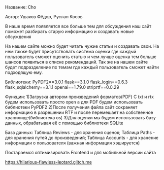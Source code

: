Название: Cho

Автор: Ушаков Фёдор, Руслан Косов

В наше время появляется все больше тем для обсуждения наш сайт поможет разбирать старую информацию и создавать новые обсуждения

На нашем сайте можно будет читать чужие статьи и создавать свои. На нем также будет присутствовать система оценки где каждый пользователь сможет оценить статью и чем лучше оценка тем больше шансов появиться в списке рекомендаций. Так же на нашем сайте будет подразделение по темам где каждый пользователь сможет найти подходящую ему.

Библиотеки:
PyPDF2==3.0.1
flask==3.1.0
flask_login==0.6.3
flask_sqlalchemy==3.1.1
openai==1.79.0
striprtf==0.0.29



Функции:
1)Загрузка автором произведений форматов(PDF)
C txt и rtx будем использовать просто open а для PDF будем использовать библиотеки PyPDF2
2)После получения файла сайт сохраняет информацию в разрешении RTF и после перемешает на собственное хранилище(библиотека os)
3)Для оценки мы будем использовать базу данных, обрабатывая её с помощью библиотеки SQLite

База данных:
	Таблица Reviews - для хранения оценок; 
	Таблица Paths - для хранения путей до произведений; 
	Таблица Accounts - для хранение информации о пользователя (важная 	информация хэшируется)

Постараемся оптимизировать Frontend и для мобильной версии сайта

https://hilarious-flawless-leotard.glitch.me
